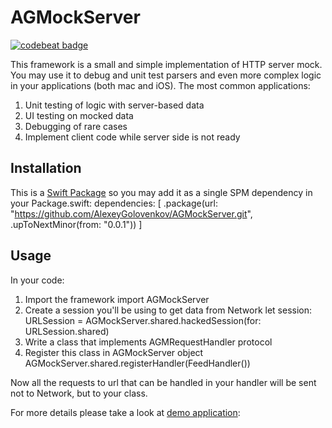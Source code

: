 # AGMockServer

[![codebeat badge](https://codebeat.co/badges/cfe255b0-a984-46d6-985d-d08371b8fc29)](https://codebeat.co/projects/github-com-alexeygolovenkov-agmockserver-main)

This framework is a small and simple implementation of HTTP server mock. You may use it to debug and unit test parsers and even more complex logic in your applications (both mac and iOS). The most common applications:
1. Unit testing of logic with server-based data
2. UI testing on mocked data
3. Debugging of rare cases
4. Implement client code while server side is not ready

## Installation
This is a [Swift Package](https://www.swift.org/package-manager/) so you may add it as a single SPM dependency in your Package.swift:
    dependencies: [
        .package(url: "https://github.com/AlexeyGolovenkov/AGMockServer.git", .upToNextMinor(from: "0.0.1"))
    ]

## Usage
In your code:
1. Import the framework
    import AGMockServer 
2. Create a session you'll be using to get data from Network
    let session: URLSession = AGMockServer.shared.hackedSession(for: URLSession.shared)
3. Write a class that implements AGMRequestHandler protocol
4. Register this class in AGMockServer object
    AGMockServer.shared.registerHandler(FeedHandler())
    
Now all the requests to url that can be handled in your handler will be sent not to Network, but to your class.

For more details please take a look at [demo application](https://github.com/AlexeyGolovenkov/AGMockServerDemo): 
